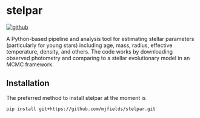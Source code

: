 # stelpar

[![github](https://img.shields.io/badge/GitHub-mjfields%2Fstelpar-blue)](https://github.com/mjfields/stelpar)

A Python-based pipeline and analysis tool for estimating stellar parameters (particularly for young stars) including age, mass, radius, effective temperature, density, and others. The code works by downloading observed photometry and comparing to a stellar evolutionary model in an MCMC framework. 

## Installation

The preferred method to install stelpar at the moment is

`pip install git+https://github.com/mjfields/stelpar.git`

